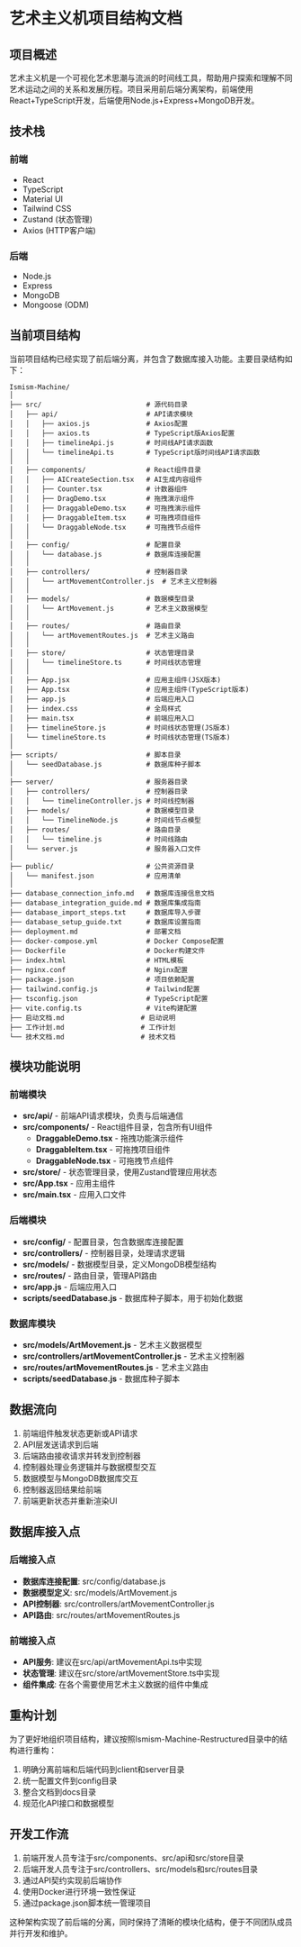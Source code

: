 # 艺术主义机项目结构文档

## 项目概述

艺术主义机是一个可视化艺术思潮与流派的时间线工具，帮助用户探索和理解不同艺术运动之间的关系和发展历程。项目采用前后端分离架构，前端使用React+TypeScript开发，后端使用Node.js+Express+MongoDB开发。

## 技术栈

### 前端
- React
- TypeScript
- Material UI
- Tailwind CSS
- Zustand (状态管理)
- Axios (HTTP客户端)

### 后端
- Node.js
- Express
- MongoDB
- Mongoose (ODM)

## 当前项目结构

当前项目结构已经实现了前后端分离，并包含了数据库接入功能。主要目录结构如下：

```
Ismism-Machine/
│
├── src/                          # 源代码目录
│   ├── api/                      # API请求模块
│   │   ├── axios.js              # Axios配置
│   │   ├── axios.ts              # TypeScript版Axios配置
│   │   ├── timelineApi.js        # 时间线API请求函数
│   │   └── timelineApi.ts        # TypeScript版时间线API请求函数
│   │
│   ├── components/               # React组件目录
│   │   ├── AICreateSection.tsx   # AI生成内容组件
│   │   ├── Counter.tsx           # 计数器组件
│   │   ├── DragDemo.tsx          # 拖拽演示组件
│   │   ├── DraggableDemo.tsx     # 可拖拽演示组件
│   │   ├── DraggableItem.tsx     # 可拖拽项目组件
│   │   └── DraggableNode.tsx     # 可拖拽节点组件
│   │
│   ├── config/                   # 配置目录
│   │   └── database.js           # 数据库连接配置
│   │
│   ├── controllers/              # 控制器目录
│   │   └── artMovementController.js  # 艺术主义控制器
│   │
│   ├── models/                   # 数据模型目录
│   │   └── ArtMovement.js        # 艺术主义数据模型
│   │
│   ├── routes/                   # 路由目录
│   │   └── artMovementRoutes.js  # 艺术主义路由
│   │
│   ├── store/                    # 状态管理目录
│   │   └── timelineStore.ts      # 时间线状态管理
│   │
│   ├── App.jsx                   # 应用主组件(JSX版本)
│   ├── App.tsx                   # 应用主组件(TypeScript版本)
│   ├── app.js                    # 后端应用入口
│   ├── index.css                 # 全局样式
│   ├── main.tsx                  # 前端应用入口
│   ├── timelineStore.js          # 时间线状态管理(JS版本)
│   └── timelineStore.ts          # 时间线状态管理(TS版本)
│
├── scripts/                      # 脚本目录
│   └── seedDatabase.js           # 数据库种子脚本
│
├── server/                       # 服务器目录
│   ├── controllers/              # 控制器目录
│   │   └── timelineController.js # 时间线控制器
│   ├── models/                   # 数据模型目录
│   │   └── TimelineNode.js       # 时间线节点模型
│   ├── routes/                   # 路由目录
│   │   └── timeline.js           # 时间线路由
│   └── server.js                 # 服务器入口文件
│
├── public/                       # 公共资源目录
│   └── manifest.json             # 应用清单
│
├── database_connection_info.md   # 数据库连接信息文档
├── database_integration_guide.md # 数据库集成指南
├── database_import_steps.txt     # 数据库导入步骤
├── database_setup_guide.txt      # 数据库设置指南
├── deployment.md                 # 部署文档
├── docker-compose.yml            # Docker Compose配置
├── Dockerfile                    # Docker构建文件
├── index.html                    # HTML模板
├── nginx.conf                    # Nginx配置
├── package.json                  # 项目依赖配置
├── tailwind.config.js            # Tailwind配置
├── tsconfig.json                 # TypeScript配置
├── vite.config.ts                # Vite构建配置
├── 启动文档.md                   # 启动说明
├── 工作计划.md                   # 工作计划
└── 技术文档.md                   # 技术文档
```

## 模块功能说明

### 前端模块
- **src/api/** - 前端API请求模块，负责与后端通信
- **src/components/** - React组件目录，包含所有UI组件
  - **DraggableDemo.tsx** - 拖拽功能演示组件
  - **DraggableItem.tsx** - 可拖拽项目组件
  - **DraggableNode.tsx** - 可拖拽节点组件
- **src/store/** - 状态管理目录，使用Zustand管理应用状态
- **src/App.tsx** - 应用主组件
- **src/main.tsx** - 应用入口文件

### 后端模块
- **src/config/** - 配置目录，包含数据库连接配置
- **src/controllers/** - 控制器目录，处理请求逻辑
- **src/models/** - 数据模型目录，定义MongoDB模型结构
- **src/routes/** - 路由目录，管理API路由
- **src/app.js** - 后端应用入口
- **scripts/seedDatabase.js** - 数据库种子脚本，用于初始化数据

### 数据库模块
- **src/models/ArtMovement.js** - 艺术主义数据模型
- **src/controllers/artMovementController.js** - 艺术主义控制器
- **src/routes/artMovementRoutes.js** - 艺术主义路由
- **scripts/seedDatabase.js** - 数据库种子脚本

## 数据流向

1. 前端组件触发状态更新或API请求
2. API层发送请求到后端
3. 后端路由接收请求并转发到控制器
4. 控制器处理业务逻辑并与数据模型交互
5. 数据模型与MongoDB数据库交互
6. 控制器返回结果给前端
7. 前端更新状态并重新渲染UI

## 数据库接入点

### 后端接入点
- **数据库连接配置**: src/config/database.js
- **数据模型定义**: src/models/ArtMovement.js
- **API控制器**: src/controllers/artMovementController.js
- **API路由**: src/routes/artMovementRoutes.js

### 前端接入点
- **API服务**: 建议在src/api/artMovementApi.ts中实现
- **状态管理**: 建议在src/store/artMovementStore.ts中实现
- **组件集成**: 在各个需要使用艺术主义数据的组件中集成

## 重构计划

为了更好地组织项目结构，建议按照Ismism-Machine-Restructured目录中的结构进行重构：

1. 明确分离前端和后端代码到client和server目录
2. 统一配置文件到config目录
3. 整合文档到docs目录
4. 规范化API接口和数据模型

## 开发工作流

1. 前端开发人员专注于src/components、src/api和src/store目录
2. 后端开发人员专注于src/controllers、src/models和src/routes目录
3. 通过API契约实现前后端协作
4. 使用Docker进行环境一致性保证
5. 通过package.json脚本统一管理项目

这种架构实现了前后端的分离，同时保持了清晰的模块化结构，便于不同团队成员并行开发和维护。 